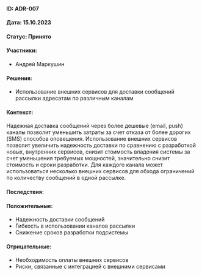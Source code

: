 #### ID: ADR-007

#### Дата: 15.10.2023

#### Статус: Принято

#### Участники:

* Андрей Маркушин

#### Решения:

* Использование внешних сервисов для доставки сообщений рассылки адресатам по различным каналам

#### Контекст:

Надежная доставка сообщений через более дешевые (email, push) каналы позволит уменьшить затраты за счет отказа от более дорогих (SMS) способов оповещения. Использование внешних сервисов позволит увеличить надежность доставки по сравнению с разработкой новых, внутренних сервисов, снизит стоимость владения системы за счет уменьшения требуемых мощностей, значительно снизит стоимость и сроки разработки. Для каждого канала может использоваться несколько внешних сервисов для обхода ограничений по количеству сообщений в одной рассылке.

#### Последствия:

#### Положительные:

* Надежность доставки сообщений
* Гибкость в использовании каналов рассылки
* Снижение сроков разработки подсистемы

#### Отрицательные:

* Необходимость оплаты внешних сервисов
* Риски, связанные с интеграцией с внешними сервисами  
